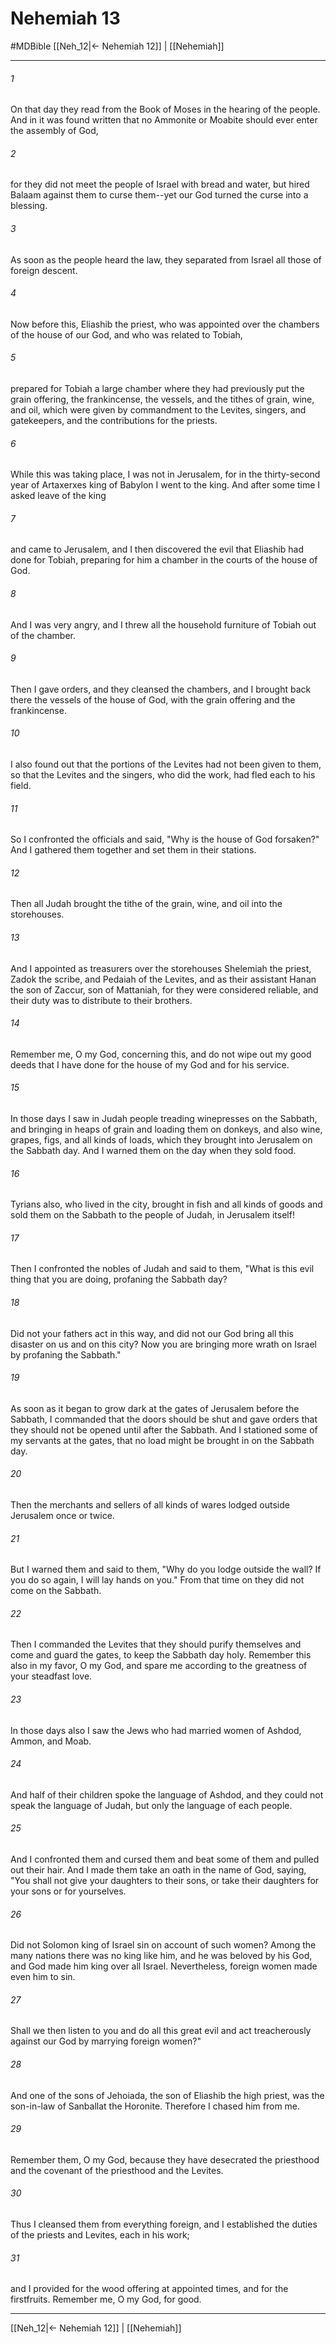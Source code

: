 # Nehemiah 13
#MDBible
[[Neh_12|← Nehemiah 12]] | [[Nehemiah]]

***

###### 1 
On that day they read from the Book of Moses in the hearing of the people. And in it was found written that no Ammonite or Moabite should ever enter the assembly of God, 

###### 2 
for they did not meet the people of Israel with bread and water, but hired Balaam against them to curse them--yet our God turned the curse into a blessing. 

###### 3 
As soon as the people heard the law, they separated from Israel all those of foreign descent. 

###### 4 
Now before this, Eliashib the priest, who was appointed over the chambers of the house of our God, and who was related to Tobiah, 

###### 5 
prepared for Tobiah a large chamber where they had previously put the grain offering, the frankincense, the vessels, and the tithes of grain, wine, and oil, which were given by commandment to the Levites, singers, and gatekeepers, and the contributions for the priests. 

###### 6 
While this was taking place, I was not in Jerusalem, for in the thirty-second year of Artaxerxes king of Babylon I went to the king. And after some time I asked leave of the king 

###### 7 
and came to Jerusalem, and I then discovered the evil that Eliashib had done for Tobiah, preparing for him a chamber in the courts of the house of God. 

###### 8 
And I was very angry, and I threw all the household furniture of Tobiah out of the chamber. 

###### 9 
Then I gave orders, and they cleansed the chambers, and I brought back there the vessels of the house of God, with the grain offering and the frankincense. 

###### 10 
I also found out that the portions of the Levites had not been given to them, so that the Levites and the singers, who did the work, had fled each to his field. 

###### 11 
So I confronted the officials and said, "Why is the house of God forsaken?" And I gathered them together and set them in their stations. 

###### 12 
Then all Judah brought the tithe of the grain, wine, and oil into the storehouses. 

###### 13 
And I appointed as treasurers over the storehouses Shelemiah the priest, Zadok the scribe, and Pedaiah of the Levites, and as their assistant Hanan the son of Zaccur, son of Mattaniah, for they were considered reliable, and their duty was to distribute to their brothers. 

###### 14 
Remember me, O my God, concerning this, and do not wipe out my good deeds that I have done for the house of my God and for his service. 

###### 15 
In those days I saw in Judah people treading winepresses on the Sabbath, and bringing in heaps of grain and loading them on donkeys, and also wine, grapes, figs, and all kinds of loads, which they brought into Jerusalem on the Sabbath day. And I warned them on the day when they sold food. 

###### 16 
Tyrians also, who lived in the city, brought in fish and all kinds of goods and sold them on the Sabbath to the people of Judah, in Jerusalem itself! 

###### 17 
Then I confronted the nobles of Judah and said to them, "What is this evil thing that you are doing, profaning the Sabbath day? 

###### 18 
Did not your fathers act in this way, and did not our God bring all this disaster on us and on this city? Now you are bringing more wrath on Israel by profaning the Sabbath." 

###### 19 
As soon as it began to grow dark at the gates of Jerusalem before the Sabbath, I commanded that the doors should be shut and gave orders that they should not be opened until after the Sabbath. And I stationed some of my servants at the gates, that no load might be brought in on the Sabbath day. 

###### 20 
Then the merchants and sellers of all kinds of wares lodged outside Jerusalem once or twice. 

###### 21 
But I warned them and said to them, "Why do you lodge outside the wall? If you do so again, I will lay hands on you." From that time on they did not come on the Sabbath. 

###### 22 
Then I commanded the Levites that they should purify themselves and come and guard the gates, to keep the Sabbath day holy. Remember this also in my favor, O my God, and spare me according to the greatness of your steadfast love. 

###### 23 
In those days also I saw the Jews who had married women of Ashdod, Ammon, and Moab. 

###### 24 
And half of their children spoke the language of Ashdod, and they could not speak the language of Judah, but only the language of each people. 

###### 25 
And I confronted them and cursed them and beat some of them and pulled out their hair. And I made them take an oath in the name of God, saying, "You shall not give your daughters to their sons, or take their daughters for your sons or for yourselves. 

###### 26 
Did not Solomon king of Israel sin on account of such women? Among the many nations there was no king like him, and he was beloved by his God, and God made him king over all Israel. Nevertheless, foreign women made even him to sin. 

###### 27 
Shall we then listen to you and do all this great evil and act treacherously against our God by marrying foreign women?" 

###### 28 
And one of the sons of Jehoiada, the son of Eliashib the high priest, was the son-in-law of Sanballat the Horonite. Therefore I chased him from me. 

###### 29 
Remember them, O my God, because they have desecrated the priesthood and the covenant of the priesthood and the Levites. 

###### 30 
Thus I cleansed them from everything foreign, and I established the duties of the priests and Levites, each in his work; 

###### 31 
and I provided for the wood offering at appointed times, and for the firstfruits. Remember me, O my God, for good. 

***

[[Neh_12|← Nehemiah 12]] | [[Nehemiah]]
